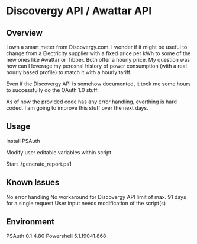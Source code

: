 # Discovergy API / Awattar API

## Overview

I own a smart meter from Discovergy.com. I wonder if it might be useful to change from a Electricity supplier with a fixed price per kWh to some of the new ones like Awattar or Tibber. Both offer a hourly price.
My question was how can I leverage my perosnal history of power consumption (with a real hourly based profile) to match it with a hourly tariff.

Even if the Discovergy API is somehow documented, it took me some hours to successfully do the OAuth 1.0 stuff.

As of now the provided code has any error handling, everthing is hard coded. I am going to improve this stuff over the next days.

## Usage

Install PSAuth

Modify user editable variables within script

Start .\generate_report.ps1


## Known Issues

No error handling
No workaround for Discovergy API limit of max. 91 days for a single request
User input needs modification of the script(s)

## Environment

PSAuth 0.1.4.80
Powershell 5.1.19041.868

